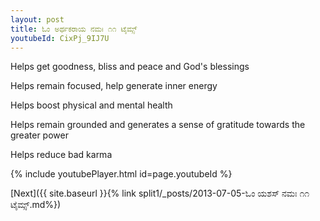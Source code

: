 ```yaml
---
layout: post
title: ಓಂ ಅರ್ಥಕರಾಯ ನಮಃ ೧೧ ಟೈಮ್ಸ್
youtubeId: CixPj_9IJ7U
---
```

 
 
Helps get goodness, bliss and peace and God's blessings
 
Helps remain focused, help generate inner energy 
 
Helps boost physical and mental health 
 
Helps remain grounded and generates a sense of gratitude towards the greater power 
 
Helps reduce bad karma
 
 
 
 


{% include youtubePlayer.html id=page.youtubeId %}
 
[Next]({{ site.baseurl }}{% link  split1/_posts/2013-07-05-ಓಂ ಯಶಸ್ ನಮಃ ೧೧ ಟೈಮ್ಸ್.md%})
 
